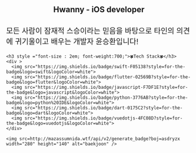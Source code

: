 

<h2 align='center'> Hwanny - iOS developer </h2



<div style="display: flex; flex-direction: column; align-items: center;">
    <h3 style ="font-size : 1.5em; font-weight:700;">
    </h3>
    <p style ="font-size : 20px;">모든 사람이 잠재적 스승이라는 믿음을 바탕으로 타인의 의견에 귀기울이고 배우는 개발자 윤승환입니다!</p>
  
    <h3 style ="font-size : 2em; font-weight:700;">🍀Tech Stack🍀</h3>
    <div >
      <img src="https://img.shields.io/badge/swift-F05138?style=for-the-badge&logo=swift&logoColor=white">
      <img src="https://img.shields.io/badge/flutter-02569B?style=for-the-badge&logo=flutter&logoColor=white">
      <img src="https://img.shields.io/badge/javascript-F7DF1E?style=for-the-badge&logo=javascript&logoColor=white">
      <img src="https://img.shields.io/badge/python-3776AB?style=for-the-badge&logo=python%20IDE&logoColor=white">
      <img src="https://img.shields.io/badge/dart-0175C2?style=for-the-badge&logo=dart&logoColor=white">
      <img src="https://img.shields.io/badge/vuedotjs-4FC08D?style=for-the-badge&logo=vuedotjs&logoColor=white">
    </div>
  
    <img src=http://mazassumnida.wtf/api/v2/generate_badge?boj=asdryzx width="280" height="140" alt="baekjoon" />
  
</div>
